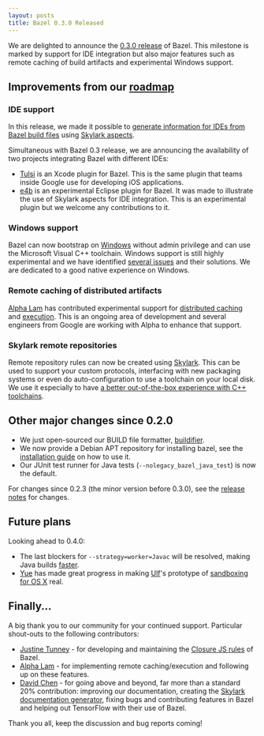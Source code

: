 ```yaml
---
layout: posts
title: Bazel 0.3.0 Released
---
```


We are delighted to announce the
[0.3.0 release](https://github.com/bazelbuild/bazel/releases/tag/0.3.0) of
Bazel. This milestone is marked by support for IDE integration but also major
features such as remote caching of build artifacts and experimental Windows
support.

## Improvements from our [roadmap](http://bazel.io/roadmap.html)

### IDE support

In this release, we made it possible to [generate information for IDEs from
Bazel build files](http://bazel.io/blog/2016/06/10/ide-support.html) using
[Skylark aspects](http://bazel.io/docs/skylark/aspects.html).

Simultaneous with Bazel 0.3 release, we are announcing the availability of two
projects integrating Bazel with different IDEs:

* [Tulsi](http://tulsi.bazel.io) is an Xcode plugin for Bazel. This is the same
  plugin that teams inside Google use for developing iOS applications.
* [e4b](https://github.com/bazelbuild/e4b) is an experimental Eclipse plugin for
  Bazel. It was made to illustrate the use of Skylark aspects for IDE
  integration. This is an experimental plugin but we welcome any contributions
  to it.

### Windows support

Bazel can now bootstrap on [Windows](http://bazel.io/docs/windows.html) without
admin privilege and can use the Microsoft Visual C++ toolchain. Windows
support is still highly experimental and we have identified
[several issues](https://github.com/bazelbuild/bazel/issues?q=is%3Aopen+is%3Aissue+label%3A%22category%3A+windows%22)
and their solutions. We are dedicated to a good native experience on Windows.

### Remote caching of distributed artifacts

[Alpha Lam](https://github.com/hhclam) has contributed experimental support
for [distributed caching](https://github.com/bazelbuild/bazel/commit/79adf59)
and [execution](https://github.com/bazelbuild/bazel/commit/a1a79cb). This is
an ongoing area of development and several engineers from Google are working
with Alpha to enhance that support.

### Skylark remote repositories

Remote repository rules can now be created using
[Skylark](http://bazel.io/docs/skylark/repository_rules.html). This can be used
to support your custom protocols, interfacing with new packaging systems or even
do auto-configuration to use a toolchain on your local disk. We use it
especially to have [a better out-of-the-box experience with C++ toolchains](http://www.bazel.io/blog/2016/03/31/autoconfiguration.html).

## Other major changes since 0.2.0

* We just open-sourced our BUILD file formatter, [buildifier](https://github.com/bazelbuild/buildifier).
* We now provide a Debian APT repository for installing bazel, see the
  [installation guide](http://bazel.io/docs/install.html) on how to use it.
* Our JUnit test runner for Java tests (`--nolegacy_bazel_java_test`) is now the
  default.

For changes since 0.2.3 (the minor version before 0.3.0), see the
[release notes](https://github.com/bazelbuild/bazel/releases/tag/0.3.0) for
changes.

## Future plans

Looking ahead to 0.4.0:

* The last blockers for `--strategy=worker=Javac` will be resolved, making Java
  builds [faster](http://www.bazel.io/blog/2015/12/10/java-workers.html).
* [Yue](https://github.com/hermione521) has made great progress in making
  [Ulf](https://github.com/ulfjack)'s prototype of [sandboxing for OS
  X](https://github.com/bazelbuild/bazel/tree/osx-sandbox-hardlinks) real.

## Finally...

A big thank you to our community for your continued support. Particular
shout-outs to the following contributors:

* [Justine Tunney](https://github.com/jart) - for developing and maintaining
  the [Closure JS rules](https://github.com/bazelbuild/rules_closure) of Bazel.
* [Alpha Lam](https://github.com/hhclam) - for implementing remote
  caching/execution and following up on these features.
* [David Chen](https://github.com/davidzchen) - for going above and beyond, far
  more than a standard 20% contribution: improving our documentation,
  creating the [Skylark documentation generator](https://github.com/bazelbuild/skydoc),
  fixing bugs and contributing features in Bazel and helping out TensorFlow with
  their use of Bazel.

Thank you all, keep the discussion and bug reports coming!
